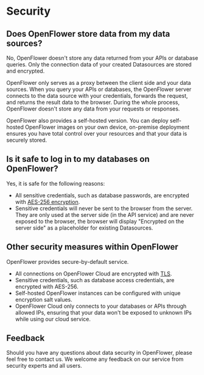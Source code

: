 # Security

## Does OpenFlower store data from my data sources?

No, OpenFlower doesn't store any data returned from your APIs or database queries. Only the connection data of your created Datasources are stored and encrypted.

OpenFlower only serves as a proxy between the client side and your data sources. When you query your APIs or databases, the OpenFlower server connects to the data source with your credentials, forwards the request, and returns the result data to the browser. During the whole process, OpenFlower doesn't store any data from your requests or responses.

OpenFlower also provides a self-hosted version. You can deploy self-hosted OpenFlower images on your own device, on-premise deployment ensures you have total control over your resources and that your data is securely stored.

## Is it safe to log in to my databases on OpenFlower?

Yes, it is safe for the following reasons:

* All sensitive credentials, such as database passwords, are encrypted with [AES-256 encryption](https://en.wikipedia.org/wiki/Advanced\_Encryption\_Standard).
* Sensitive credentials will never be sent to the browser from the server. They are only used at the server side (in the API service) and are never exposed to the browser, the browser will display "Encrypted on the server side" as a placeholder for existing Datasources.

## Other security measures within OpenFlower

OpenFlower provides secure-by-default service.

* All connections on OpenFlower Cloud are encrypted with [TLS](https://en.wikipedia.org/wiki/Public\_key\_certificate).
* Sensitive credentials, such as database access credentials, are encrypted with AES-256.
* Self-hosted OpenFlower instances can be configured with unique encryption salt values.
* OpenFlower Cloud only connects to your databases or APIs through allowed IPs, ensuring that your data won't be exposed to unknown IPs while using our cloud service.

## Feedback

Should you have any questions about data security in OpenFlower, please feel free to contact us. We welcome any feedback on our service from security experts and all users.
